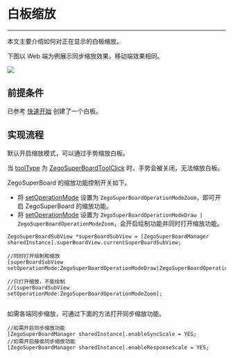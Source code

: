 # 白板缩放


- - -

本文主要介绍如何对正在显示的白板缩放。

下图以 Web 端为例展示同步缩放效果，移动端效果相同。

<Frame width="512" height="auto" caption=""><img src="https://doc-media.zego.im/sdk-doc/Pics/WhiteboardView/zoom.gif" /></Frame>

## 前提条件

已参考 [快速开始](/super-board-ios/quick-start/create-white-board) 创建了一个白板。

## 实现流程


默认开启缩放模式，可以通过手势缩放白板。

<Note title="说明">

当 [toolType](https://doc-zh.zego.im/article/api?doc=superboard_API~objective-c_ios~class~ZegoSuperBoardManager#tool-type) 为 [ZegoSuperBoardToolClick](https://doc-zh.zego.im/article/api?doc=superboard_API~objective-c_ios~enum~ZegoSuperBoardTool#zego-super-board-tool-click) 时，手势会被关闭，无法缩放白板。

</Note>

ZegoSuperBoard 的缩放功能控制开关如下。

- 将 [setOperationMode](https://doc-zh.zego.im/article/api?doc=superboard_API~objective-c_ios~class~ZegoSuperBoardSubView#set-operation-mode-mode) 设置为 `ZegoSuperBoardOperationModeZoom`，即可开启 ZegoSuperBoard 的缩放功能。
- 将 [setOperationMode](https://doc-zh.zego.im/article/api?doc=superboard_API~objective-c_ios~class~ZegoSuperBoardSubView#set-operation-mode-mode) 设置为 `ZegoSuperBoardOperationModeDraw | ZegoSuperBoardOperationModeZoom`，会开启绘制功能并同时打开缩放功能。

```objc
ZegoSuperBoardSubView *superBoardSubView = [ZegoSuperBoardManager sharedInstance].superBoardView.currentSuperBoardSubView;

//同时打开绘制和缩放
[superBoardSubView setOperationMode:ZegoSuperBoardOperationModeDraw|ZegoSuperBoardOperationModeZoom];

//只打开缩放，不能绘制
//[superBoardSubView setOperationMode:ZegoSuperBoardOperationModeZoom];


```

如需各端同步缩放，可通过下面的方法打开同步缩放功能。

```objc
//如需开启同步缩放功能
[ZegoSuperBoardManager sharedInstance].enableSyncScale = YES;
//如需开启接收同步缩放功能
[ZegoSuperBoardManager sharedInstance].enableResponseScale = YES;

```
